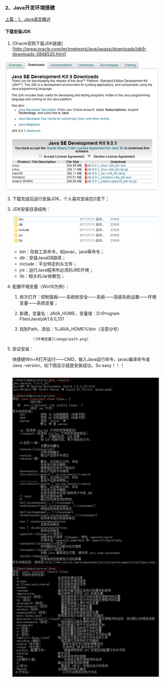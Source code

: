 ### 2、Java开发环境搭建

[上篇：1、Java语言概述](1、Java语言概述.md)

#### 下载安装JDK

1. [Oracle官网下载JDK链接][http://www.oracle.com/technetwork/java/javase/downloads/jdk9-downloads-3848520.html]

![下载](image/Oracle.png)

2. 下载完成后运行安装JDK，个人喜欢安装在D盘下；

3. JDK安装目录结构：

   ![目录结构](image/project.png)

   - bin：存放工具命令，如javac，java等命令；
   - db：安装JavaDB路径；
   - include：平台特定的头文件；
   - jre：运行Java程序所必须的JRE环境；
   - lib：相关的Jar依赖包；

4. 配置环境变量（Win10为例）：

   1. 依次打开：控制面板——系统和安全——系统——高级系统设置——环境变量——系统变量；

   2. 新建，变量名：JAVA_HOME，变量值：D:\Program Files\Java\jdk1.8.0_131

   3. 找到Path，添加：%JAVA_HOME%\bin（注意分号）

         		![环境变量](image/path.png)

5. 验证安装：

   快捷键Win+R打开运行——CMD，输入Java运行命令，javac编译命令或Java -version，如下图显示就是安装成功，So easy！！！

   ​	![安装测试](image/testJava.png)

   ​

